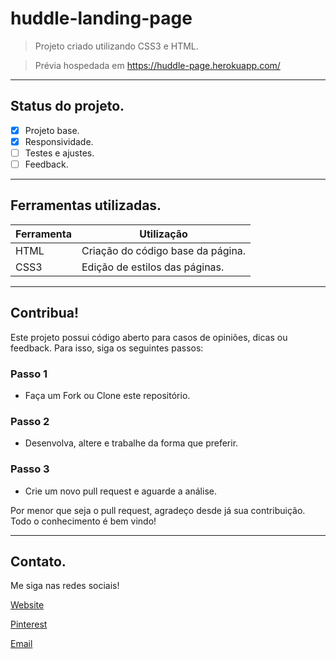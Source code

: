 # huddle-landing-page

> Projeto criado utilizando CSS3 e HTML.

> Prévia hospedada em https://huddle-page.herokuapp.com/

---

## Status do projeto.

- [x] Projeto base.
- [x] Responsividade.
- [ ] Testes e ajustes.
- [ ] Feedback.

---

## Ferramentas utilizadas.

| Ferramenta    | Utilização                        |
|---------------|-----------------------------------|
| HTML          | Criação do código base da página. |
| CSS3          | Edição de estilos das páginas.    |

---

## Contribua!

Este projeto possui código aberto para casos de opiniões, dicas ou feedback. Para isso, siga os seguintes passos:

### Passo 1

- Faça um Fork ou Clone este repositório.

### Passo 2

- Desenvolva, altere e trabalhe da forma que preferir.

### Passo 3

- Crie um novo pull request e aguarde a análise.

Por menor que seja o pull request, agradeço desde já sua contribuição. Todo o conhecimento é bem vindo!

---

## Contato.

Me siga nas redes sociais! 

[Website](https://matheus-cunha.github.io/)

[Pinterest](https://br.pinterest.com/portifoliomatheuscunha/)

[Email](matheus.cunha.sjc@gmail.com)
